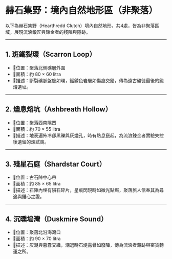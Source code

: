 # 赫石集野：境內自然地形區（非聚落）

以下為赫石集野（Hearthredd Clutch）境內自然地形，共4處，皆為非聚落區域，展現流浪鍛匠與鍊金者的殘陣與隱跡。

---

## 1. 斑鐵裂環（Scarron Loop）
- 📍位置：聚落北側礦層外圍  
- 🧭面積：約 80 × 60 litra  
- 💠描述：斷裂礦脈盤旋如環，鐵銹色岩層如傷痕交錯，傳為遠古礦徒最後的鍛熔遺址。

---

## 2. 燼息熔坑（Ashbreath Hollow）
- 📍位置：聚落西南隱凹  
- 🧭面積：約 70 × 55 litra  
- 💠描述：地表遍佈冷卻黑礫與灰燼孔，時有熱息竄起，為流浪鍊金者實驗失控後遺留的煉試窩。

---

## 3. 殘星石庭（Shardstar Court）
- 📍位置：古石陣中心帶  
- 🧭面積：約 85 × 65 litra  
- 💠描述：石陣內埋有隕石碎片，星痕閃現時如微光點燃，聚落旅人信奉其為尋途與錘心之證。

---

## 4. 沉曛塢灣（Duskmire Sound）
- 📍位置：聚落北沿海灣口  
- 🧭面積：約 90 × 70 litra  
- 💠描述：灰潮與暮霧交織，潮退時石堤露骨如廢陣，傳為流浪者藏跡與密貨轉運之所。
